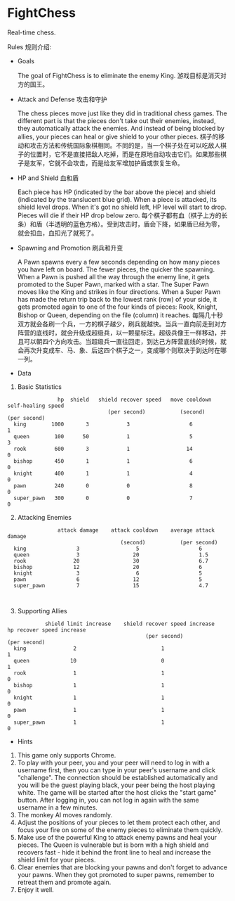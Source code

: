 FightChess
==========
Real-time chess. 

Rules 规则介绍:

- Goals

  The goal of FightChess is to eliminate the enemy King.
  游戏目标是消灭对方的国王。

- Attack and Defense 攻击和守护

  The chess pieces move just like they did in traditional chess games. The different part is that the pieces don't take out their enemies, instead, they automatically attack the enemies. And instead of being blocked by allies, your pieces can heal or give shield to your other pieces.
  棋子的移动和攻击方法和传统国际象棋相同。不同的是，当一个棋子处在可以吃敌人棋子的位置时，它不是直接把敌人吃掉，而是在原地自动攻击它们。如果那些棋子是友军，它就不会攻击，而是给友军增加护盾或恢复生命。
  
- HP and Shield 血和盾

  Each piece has HP (indicated by the bar above the piece) and shield (indicated by the translucent blue grid). When a piece is attacked, its shield level drops. When it's got no shield left, HP level will start to drop. Pieces will die if their HP drop below zero.
  每个棋子都有血（棋子上方的长条）和盾（半透明的蓝色方格）。受到攻击时，盾会下降，如果盾已经为零，就会扣血，血扣光了就死了。

- Spawning and Promotion 刷兵和升变

  A Pawn spawns every a few seconds depending on how many pieces you have left on board. The fewer pieces, the quicker the spawning. When a Pawn is pushed all the way through the enemy line, it gets promoted to the Super Pawn, marked with a star. The Super Pawn moves like the King and strikes in four directions. When a Super Pawn has made the return trip back to the lowest rank (row) of your side, it gets promoted again to one of the four kinds of pieces: Rook, Knight, Bishop or Queen, depending on the file (column) it reaches.
  每隔几十秒双方就会各刷一个兵，一方的棋子越少，刷兵就越快。当兵一直向前走到对方阵营的底线时，就会升级成超级兵，以一颗星标注。超级兵像王一样移动，并且可以朝四个方向攻击。当超级兵一直往回走，到达己方阵营底线的时候，就会再次升变成车、马、象、后这四个棋子之一，变成哪个则取决于到达时在哪一列。

- Data

1. Basic Statistics

```
                hp  shield   shield recover speed   move cooldown   self-healing speed
                                (per second)           (second)         (per second)
  king        1000       3            3                   6                 1
  queen        100      50            1                   5                 3
  rook         600       3            1                  14                 0
  bishop       450       1            1                   6                 0
  knight       400       1            1                   4                 0
  pawn         240       0            0                   8                 0
  super_pawn   300       0            0                   7                 0
```

2. Attacking Enemies

```
                attack damage    attack cooldown    average attack damage
                                    (second)           (per second)
  king                3                  5                   6
  queen               3                 20                   1.5
  rook               20                 30                   6.7
  bishop             12                 20                   6
  knight              3                  6                   5
  pawn                6                 12                   5
  super_pawn          7                 15                   4.7



```

3. Supporting Allies

```
            shield limit increase    shield recover speed increase    hp recover speed increase
                                            (per second)                    (per second)
  king               2                           1                              1                             
  queen             10                           0                              1                            
  rook               1                           1                              0                             
  bishop             1                           1                              0                             
  knight             1                           1                              0                             
  pawn               1                           1                              0                             
  super_pawn         1                           1                              0                             
```


- Hints

1. This game only supports Chrome.
2. To play with your peer, you and your peer will need to log in with a username first, then you can type in your peer's username and click "challenge". The connection should be established automatically and you will be the guest playing black, your peer being the host playing white. The game will be started after the host clicks the "start game" button. After logging in, you can not log in again with the same username in a few minutes.
3. The monkey AI moves randomly.
4. Adjust the positions of your pieces to let them protect each other, and focus your fire on some of the enemy pieces to eliminate them quickly.
5. Make use of the powerful King to attack enemy pawns and heal your pieces. The Queen is vulnerable but is born with a high shield and recovers fast - hide it behind the front line to heal and increase the shield limit for your pieces.
6. Clear enemies that are blocking your pawns and don't forget to advance your pawns. When they got promoted to super pawns, remember to retreat them and promote again.
7. Enjoy it well.